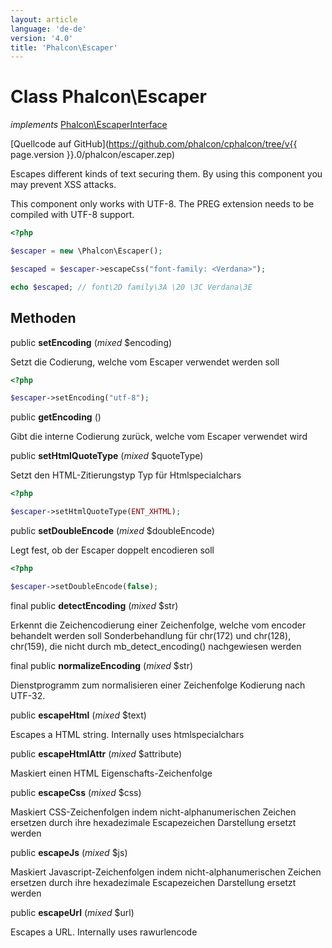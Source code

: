```yaml
---
layout: article
language: 'de-de'
version: '4.0'
title: 'Phalcon\Escaper'
---
```

# Class **Phalcon\Escaper**

*implements* [Phalcon\EscaperInterface](Phalcon_EscaperInterface)

[Quellcode auf GitHub](https://github.com/phalcon/cphalcon/tree/v{{ page.version }}.0/phalcon/escaper.zep)

Escapes different kinds of text securing them. By using this component you may prevent XSS attacks.

This component only works with UTF-8. The PREG extension needs to be compiled with UTF-8 support.

```php
<?php

$escaper = new \Phalcon\Escaper();

$escaped = $escaper->escapeCss("font-family: <Verdana>");

echo $escaped; // font\2D family\3A \20 \3C Verdana\3E

```

## Methoden

public **setEncoding** (*mixed* $encoding)

Setzt die Codierung, welche vom Escaper verwendet werden soll

```php
<?php

$escaper->setEncoding("utf-8");

```

public **getEncoding** ()

Gibt die interne Codierung zurück, welche vom Escaper verwendet wird

public **setHtmlQuoteType** (*mixed* $quoteType)

Setzt den HTML-Zitierungstyp Typ für Htmlspecialchars

```php
<?php

$escaper->setHtmlQuoteType(ENT_XHTML);

```

public **setDoubleEncode** (*mixed* $doubleEncode)

Legt fest, ob der Escaper doppelt encodieren soll

```php
<?php

$escaper->setDoubleEncode(false);

```

final public **detectEncoding** (*mixed* $str)

Erkennt die Zeichencodierung einer Zeichenfolge, welche vom encoder behandelt werden soll Sonderbehandlung für chr(172) und chr(128), chr(159), die nicht durch mb_detect_encoding() nachgewiesen werden

final public **normalizeEncoding** (*mixed* $str)

Dienstprogramm zum normalisieren einer Zeichenfolge Kodierung nach UTF-32.

public **escapeHtml** (*mixed* $text)

Escapes a HTML string. Internally uses htmlspecialchars

public **escapeHtmlAttr** (*mixed* $attribute)

Maskiert einen HTML Eigenschafts-Zeichenfolge

public **escapeCss** (*mixed* $css)

Maskiert CSS-Zeichenfolgen indem nicht-alphanumerischen Zeichen ersetzen durch ihre hexadezimale Escapezeichen Darstellung ersetzt werden

public **escapeJs** (*mixed* $js)

Maskiert Javascript-Zeichenfolgen indem nicht-alphanumerischen Zeichen ersetzen durch ihre hexadezimale Escapezeichen Darstellung ersetzt werden

public **escapeUrl** (*mixed* $url)

Escapes a URL. Internally uses rawurlencode